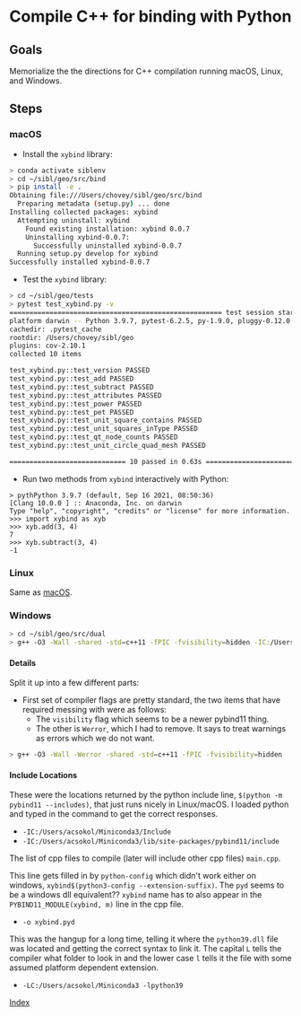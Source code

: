# Compile C++ for binding with Python

## Goals

Memorialize the the directions for C++ compilation running macOS, Linux, and Windows.

## Steps

### macOS

* Install the `xybind` library:

```bash
> conda activate siblenv
> cd ~/sibl/geo/src/bind
> pip install -e .
Obtaining file:///Users/chovey/sibl/geo/src/bind
  Preparing metadata (setup.py) ... done
Installing collected packages: xybind
  Attempting uninstall: xybind
    Found existing installation: xybind 0.0.7
    Uninstalling xybind-0.0.7:
      Successfully uninstalled xybind-0.0.7
  Running setup.py develop for xybind
Successfully installed xybind-0.0.7
```

* Test the `xybind` library:

```bash
> cd ~/sibl/geo/tests
> pytest test_xybind.py -v                                                     (siblenv)
===================================================== test session starts ======================================================
platform darwin -- Python 3.9.7, pytest-6.2.5, py-1.9.0, pluggy-0.12.0 -- /Users/chovey/opt/miniconda3/envs/siblenv/bin/python
cachedir: .pytest_cache
rootdir: /Users/chovey/sibl/geo
plugins: cov-2.10.1
collected 10 items

test_xybind.py::test_version PASSED                                               [ 10%]
test_xybind.py::test_add PASSED                                                   [ 20%]
test_xybind.py::test_subtract PASSED                                              [ 30%]
test_xybind.py::test_attributes PASSED                                            [ 40%]
test_xybind.py::test_power PASSED                                                 [ 50%]
test_xybind.py::test_pet PASSED                                                   [ 60%]
test_xybind.py::test_unit_square_contains PASSED                                  [ 70%]
test_xybind.py::test_unit_squares_inType PASSED                                   [ 80%]
test_xybind.py::test_qt_node_counts PASSED                                        [ 90%]
test_xybind.py::test_unit_circle_quad_mesh PASSED                                 [100%]

============================= 10 passed in 0.63s =======================================
```

* Run two methods from `xybind` interactively with Python:

```
> pythPython 3.9.7 (default, Sep 16 2021, 08:50:36)
[Clang 10.0.0 ] :: Anaconda, Inc. on darwin
Type "help", "copyright", "credits" or "license" for more information.
>>> import xybind as xyb
>>> xyb.add(3, 4)
7
>>> xyb.subtract(3, 4)
-1
```


### Linux

Same as [macOS](#macos).

### Windows

```bash
> cd ~/sibl/geo/src/dual
> g++ -O3 -Wall -shared -std=c++11 -fPIC -fvisibility=hidden -IC:/Users/acsokol/Miniconda3/Include -IC:/Users/acsokol/Miniconda3/lib/site-packages/pybind11/include  main.cpp -o xybind.pyd -LC:/Users/acsokol/Miniconda3 -lpython39
```

#### Details

Split it up into a few different parts:

* First set of compiler flags are pretty standard, the two items that have required messing with were as follows:
  * The `visibility` flag which seems to be a newer pybind11 thing. 
  * The other is `Werror`, which I had to remove. It says to treat warnings as errors which we do not want.

```bash
> g++ -O3 -Wall -Werror -shared -std=c++11 -fPIC -fvisibility=hidden
```

#### Include Locations

These were the locations returned by the python include line, `$(python -m pybind11 --includes)`, that just runs nicely in Linux/macOS.  I loaded python and typed in the command to get the correct responses.

* `-IC:/Users/acsokol/Miniconda3/Include`
* `-IC:/Users/acsokol/Miniconda3/lib/site-packages/pybind11/include`
 
The list of cpp files to compile (later will include other cpp files) `main.cpp`.

This line gets filled in by `python-config` which didn't work either on windows, `xybind$(python3-config --extension-suffix)`.  The `pyd` seems to be a windows dll equivalent?? `xybind` name has to also appear in the `PYBIND11_MODULE(xybind, m)` line in the cpp file.
 
* `-o xybind.pyd`

This was the hangup for a long time, telling it where the `python39.dll` file was located and getting the correct syntax to link it. The capital `L` tells the compiler what folder to look in and the lower case `l` tells it the file with some assumed platform dependent extension.

* `-LC:/Users/acsokol/Miniconda3 -lpython39`

[Index](README.md)
